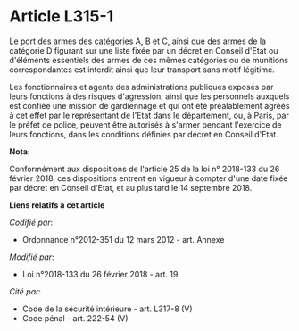 # Article L315-1

Le port des armes des catégories A, B et C, ainsi que des armes de la catégorie D figurant sur une liste fixée par un décret
en Conseil d'Etat ou d'éléments essentiels des armes de ces mêmes catégories ou de munitions correspondantes est interdit
ainsi que leur transport sans motif légitime.

Les fonctionnaires et agents des administrations publiques exposés par leurs fonctions à des risques d'agression, ainsi que
les personnels auxquels est confiée une mission de gardiennage et qui ont été préalablement agréés à cet effet par le
représentant de l'Etat dans le département, ou, à Paris, par le préfet de police, peuvent être autorisés à s'armer pendant
l'exercice de leurs fonctions, dans les conditions définies par décret en Conseil d'Etat.

**Nota:**

Conformément aux dispositions de l'article 25 de la loi n° 2018-133 du 26 février 2018, ces dispositions entrent en vigueur à
compter d'une date fixée par décret en Conseil d'Etat, et au plus tard le 14 septembre 2018.

**Liens relatifs à cet article**

_Codifié par_:

  - Ordonnance n°2012-351 du 12 mars 2012 - art. Annexe

_Modifié par_:

  - Loi n°2018-133 du 26 février 2018 - art. 19

_Cité par_:

  - Code de la sécurité intérieure - art. L317-8 (V)
  - Code pénal - art. 222-54 (V)
